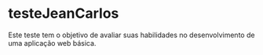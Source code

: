 # testeJeanCarlos
Este teste tem o objetivo de avaliar suas habilidades no desenvolvimento de uma aplicação web básica.
